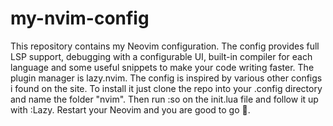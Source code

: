 # my-nvim-config
This repository contains my Neovim configuration. The config 
provides full LSP support, debugging with a configurable UI, built-in compiler for each language and some useful snippets to make your code writing faster. The plugin manager is lazy.nvim. The config is inspired by various other configs i found on the site.
To install it just clone the repo into your .config directory and name the folder "nvim". Then run :so on the init.lua file and follow it up with :Lazy. Restart your Neovim and you are good to go 🙂.
